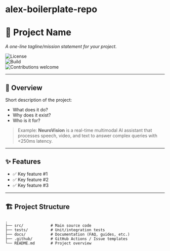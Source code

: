 # alex-boilerplate-repo
# 🚀 Project Name

_A one-line tagline/mission statement for your project._

![License](https://img.shields.io/badge/license-MIT-blue.svg)  
![Build](https://img.shields.io/github/actions/workflow/status/USERNAME/REPO/ci.yml?branch=main)  
![Contributions welcome](https://img.shields.io/badge/contributions-welcome-brightgreen.svg)  

---

## 📖 Overview
Short description of the project:
- What does it do?  
- Why does it exist?  
- Who is it for?  

> Example: **NeuroVision** is a real-time multimodal AI assistant that processes speech, video, and text to answer complex queries with <250ms latency.

---

## ✨ Features
- ✅ Key feature #1  
- ✅ Key feature #2  
- ✅ Key feature #3  

---

## 🏗️ Project Structure
```plaintext
.
├── src/            # Main source code
├── tests/          # Unit/integration tests
├── docs/           # Documentation (FAQ, guides, etc.)
├── .github/        # GitHub Actions / Issue templates
└── README.md       # Project overview
